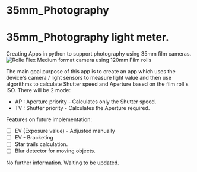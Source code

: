 # 35mm_Photography


# 35mm_Photography light meter.

Creating Apps in python to support photography using 35mm film cameras.
![Rolle Flex Medium format camera using 120mm Film rolls](https://static1.squarespace.com/static/55396962e4b053ce148cb1e1/t/57210fcab6aa60cca01f49fb/1461784525042/rolleiflex-brooklyn-film-camera.jpg?format=1500w)

The main goal purpose of this app is to create an app which uses the device's camera / light sensors to measure light value and then use algorithms to calculate Shutter speed and Aperture based on the film roll's ISO. 
There will be 2 mode:

 - AP : Aperture priority - Calculates only the Shutter speed.
 - TV : Shutter priority - Calculates the Aperture required.

Features on future implementation:

 - [ ] EV (Exposure value) - Adjusted manually
 - [ ] EV - Bracketing
 - [ ] Star trails calculation.
 - [ ] Blur detector for moving objects.

No further information. Waiting to be updated.

